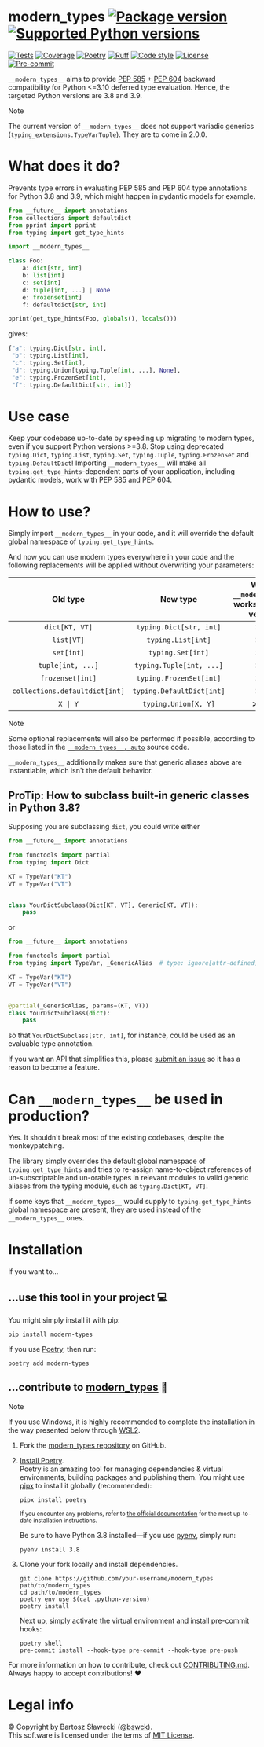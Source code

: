 
# modern_types [![Package version](https://img.shields.io/pypi/v/modern-types?label=PyPI)](https://pypi.org/project/modern-types/) [![Supported Python versions](https://img.shields.io/pypi/pyversions/modern-types.svg?logo=python&label=Python)](https://pypi.org/project/modern-types/)
[![Tests](https://github.com/bswck/modern_types/actions/workflows/test.yml/badge.svg)](https://github.com/bswck/modern_types/actions/workflows/test.yml)
[![Coverage](https://coverage-badge.samuelcolvin.workers.dev/bswck/modern_types.svg)](https://coverage-badge.samuelcolvin.workers.dev/redirect/bswck/modern_types)
[![Poetry](https://img.shields.io/endpoint?url=https://python-poetry.org/badge/v0.json)](https://python-poetry.org/)
[![Ruff](https://img.shields.io/endpoint?url=https://raw.githubusercontent.com/astral-sh/ruff/main/assets/badge/v2.json)](https://github.com/astral-sh/ruff)
[![Code style](https://img.shields.io/badge/code%20style-black-000000.svg?label=Code%20style)](https://github.com/psf/black)
[![License](https://img.shields.io/github/license/bswck/modern_types.svg?label=License)](https://github.com/bswck/modern_types/blob/HEAD/LICENSE)
[![Pre-commit](https://img.shields.io/badge/pre--commit-enabled-brightgreen?logo=pre-commit&logoColor=white)](https://github.com/pre-commit/pre-commit)

`__modern_types__` aims to provide [PEP 585](https://peps.python.org/pep-0585/) + [PEP 604](https://peps.python.org/pep-0604/) backward compatibility for Python <=3.10 deferred type evaluation.
Hence, the targeted Python versions are 3.8 and 3.9.

> [!Note]
> The current version of `__modern_types__` does not support variadic generics (`typing_extensions.TypeVarTuple`). They are to come in 2.0.0.

# What does it do?
Prevents type errors in evaluating PEP 585 and PEP 604 type annotations for Python 3.8 and 3.9,
which might happen in pydantic models for example.

```py
from __future__ import annotations
from collections import defaultdict
from pprint import pprint
from typing import get_type_hints

import __modern_types__

class Foo:
    a: dict[str, int]
    b: list[int]
    c: set[int]
    d: tuple[int, ...] | None
    e: frozenset[int]
    f: defaultdict[str, int]

pprint(get_type_hints(Foo, globals(), locals()))
```
gives:
```py
{"a": typing.Dict[str, int],
 "b": typing.List[int],
 "c": typing.Set[int],
 "d": typing.Union[typing.Tuple[int, ...], None],
 "e": typing.FrozenSet[int],
 "f": typing.DefaultDict[str, int]}
```

# Use case
Keep your codebase up-to-date by speeding up migrating to modern types, even if you support Python versions >=3.8.
Stop using deprecated `typing.Dict`, `typing.List`, `typing.Set`, `typing.Tuple`, `typing.FrozenSet` and `typing.DefaultDict`!
Importing `__modern_types__` will make all `typing.get_type_hints`-dependent parts of your application, including pydantic models, work with PEP 585 and PEP 604.

# How to use?
Simply import `__modern_types__` in your code, and it will override the default global namespace of `typing.get_type_hints`.

And now you can use modern types everywhere in your code and the following replacements will be applied without overwriting your parameters:

| Old type | New type | Without `__modern_types__`, works on Python version... | With `__modern_types__`, works on Python version... | Backports PEP |
|:---:|:---:|:---:|:---:|:---:|
| `dict[KT, VT]` | `typing.Dict[str, int]` | >=3.9 | >=3.8 | [PEP 585](https://peps.python.org/pep-0585/) |
| `list[VT]` | `typing.List[int]` | >=3.9 | >=3.8 | [PEP 585](https://peps.python.org/pep-0585/) |
| `set[int]` | `typing.Set[int]` | >=3.9 | >=3.8 | [PEP 585](https://peps.python.org/pep-0585/) |
| `tuple[int, ...]` | `typing.Tuple[int, ...]` | >=3.9 | >=3.8 | [PEP 585](https://peps.python.org/pep-0585/) |
| `frozenset[int]` | `typing.FrozenSet[int]` | >=3.9 | >=3.8 | [PEP 585](https://peps.python.org/pep-0585/) |
| `collections.defaultdict[int]` | `typing.DefaultDict[int]` | >=3.9 | >=3.8 | [PEP 585](https://peps.python.org/pep-0585/) |
| `X \| Y` | `typing.Union[X, Y]` | **>=3.10** | >=3.8 | [PEP 604](https://peps.python.org/pep-0604/) |

> [!Note]
> Some optional replacements will also be performed if possible, according to those listed in the [`__modern_types__._auto`](https://github.com/bswck/modern_types/tree/HEAD/__modern_types__/_auto.py) source code.

`__modern_types__` additionally makes sure that generic aliases above are instantiable, which isn't the default behavior.

## ProTip: How to subclass built-in generic classes in Python 3.8?
Supposing you are subclassing `dict`, you could write either

```py
from __future__ import annotations

from functools import partial
from typing import Dict

KT = TypeVar("KT")
VT = TypeVar("VT")


class YourDictSubclass(Dict[KT, VT], Generic[KT, VT]):
    pass
```

or
```py
from __future__ import annotations

from functools import partial
from typing import TypeVar, _GenericAlias  # type: ignore[attr-defined]

KT = TypeVar("KT")
VT = TypeVar("VT")


@partial(_GenericAlias, params=(KT, VT))
class YourDictSubclass(dict):
    pass
```
so that `YourDictSubclass[str, int]`, for instance, could be used as an evaluable type annotation.

If you want an API that simplifies this, please [submit an issue](https://github.com/bswck/modern_types/issues) so it has a reason to become a feature.

# Can `__modern_types__` be used in production?
Yes. It shouldn't break most of the existing codebases, despite the monkeypatching.

The library simply overrides the default global namespace of `typing.get_type_hints` and tries to re-assign name-to-object references of un-subscriptable and un-orable types in relevant modules to valid generic aliases from the typing module, such as `typing.Dict[KT, VT]`.

If some keys that `__modern_types__` would supply to `typing.get_type_hints` global namespace are present, they are used instead of the `__modern_types__` ones.

# Installation
If you want to…



## …use this tool in your project 💻
You might simply install it with pip:

```shell
pip install modern-types
```

If you use [Poetry](https://python-poetry.org/), then run:

```shell
poetry add modern-types
```

## …contribute to [modern_types](https://github.com/bswck/modern_types) 🚀

<!--
This section was generated from bswck/skeleton@4089ffe.
Instead of changing this particular file, you might want to alter the template:
https://github.com/bswck/skeleton/tree/4089ffe/fragments/guide.md
-->

> [!Note]
> If you use Windows, it is highly recommended to complete the installation in the way presented below through [WSL2](https://learn.microsoft.com/en-us/windows/wsl/install).



1.  Fork the [modern_types repository](https://github.com/bswck/modern_types) on GitHub.

1.  [Install Poetry](https://python-poetry.org/docs/#installation).<br/>
    Poetry is an amazing tool for managing dependencies & virtual environments, building packages and publishing them.
    You might use [pipx](https://github.com/pypa/pipx#readme) to install it globally (recommended):

    ```shell
    pipx install poetry
    ```

    <sub>If you encounter any problems, refer to [the official documentation](https://python-poetry.org/docs/#installation) for the most up-to-date installation instructions.</sub>

    Be sure to have Python 3.8 installed—if you use [pyenv](https://github.com/pyenv/pyenv#readme), simply run:

    ```shell
    pyenv install 3.8
    ```

1.  Clone your fork locally and install dependencies.

    ```shell
    git clone https://github.com/your-username/modern_types path/to/modern_types
    cd path/to/modern_types
    poetry env use $(cat .python-version)
    poetry install
    ```

    Next up, simply activate the virtual environment and install pre-commit hooks:

    ```shell
    poetry shell
    pre-commit install --hook-type pre-commit --hook-type pre-push
    ```

For more information on how to contribute, check out [CONTRIBUTING.md](https://github.com/bswck/modern_types/blob/HEAD/CONTRIBUTING.md).<br/>
Always happy to accept contributions! ❤️


# Legal info
© Copyright by Bartosz Sławecki ([@bswck](https://github.com/bswck)).
<br />This software is licensed under the terms of [MIT License](https://github.com/bswck/modern_types/blob/HEAD/LICENSE).
